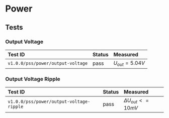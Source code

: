 # Power

## Tests

### Output Voltage

| Test ID | Status | Measured |
| :------ | ------ | :------- |
| `v1.0.0/pss/power/output-voltage` | pass | $U_{out} = 5.04 V$ |

### Output Voltage Ripple

| Test ID | Status | Measured |
| :------ | ------ | :------- |
| `v1.0.0/pss/power/output-voltage-ripple` | pass | $\Delta U_{out} <= 10 mV$ |
